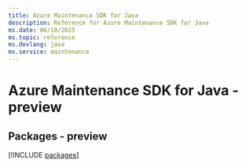```yaml
---
title: Azure Maintenance SDK for Java
description: Reference for Azure Maintenance SDK for Java
ms.date: 06/10/2025
ms.topic: reference
ms.devlang: java
ms.service: maintenance
---
```

# Azure Maintenance SDK for Java - preview
## Packages - preview
[!INCLUDE [packages](maintenance-index.md)]